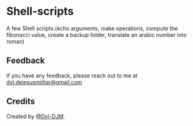# Shell-scripts
A few Shell scripts.(echo arguments, make operations, compute the fibonacci value, create a backup folder, translate an arabic number into roman)

## Feedback

If you have any feedback, please reach out to me at dyl.dejesusmilitar@gmail.com




## Credits

Created by [@Dyl-DJM](https://www.github.com/Dyl-DJM).
